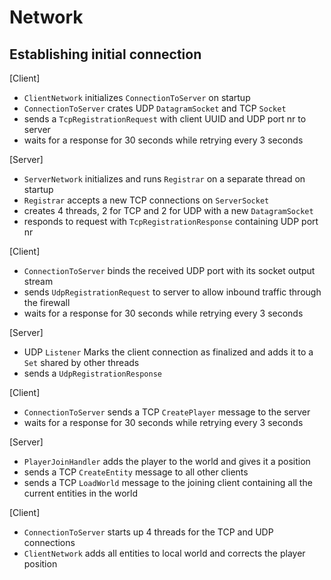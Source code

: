 # Network

## Establishing initial connection

[Client]
*  `ClientNetwork` initializes `ConnectionToServer` on startup
* `ConnectionToServer` crates UDP `DatagramSocket` and TCP `Socket`
* sends a `TcpRegistrationRequest` with client UUID and UDP port nr to server
* waits for a response for 30 seconds while retrying every 3 seconds

[Server]
* `ServerNetwork` initializes and runs `Registrar` on a separate thread on startup
* `Registrar` accepts a new TCP connections on `ServerSocket`
* creates 4 threads, 2 for TCP and 2 for UDP with a new `DatagramSocket`
* responds to request with `TcpRegistrationResponse` containing UDP port nr

[Client]
* `ConnectionToServer` binds the received UDP port with its socket output stream
* sends `UdpRegistrationRequest` to server to allow inbound traffic through the firewall
* waits for a response for 30 seconds while retrying every 3 seconds

[Server]
* UDP `Listener` Marks the client connection as finalized and adds it to a `Set` shared by other threads
* sends a `UdpRegistrationResponse`

[Client]
* `ConnectionToServer` sends a TCP `CreatePlayer` message to the server
* waits for a response for 30 seconds while retrying every 3 seconds

[Server]
* `PlayerJoinHandler` adds the player to the world and gives it a position
* sends a TCP `CreateEntity` message to all other clients
* sends a TCP `LoadWorld` message to the joining client containing all the current entities in the world

[Client]
 * `ConnectionToServer` starts up 4 threads for the TCP and UDP connections
 * `ClientNetwork` adds all entities to local world and corrects the player position
